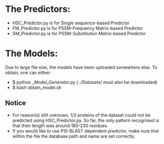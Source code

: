 # The Predictors:
* HSC_Predictor.py is for Single sequence-based Predictor
* FM_Predictor.py is for PSSM-Frequency Matrix-based Predictor
* SM_Predictor.py is for PSSM-Substitution Matrix-based Predictor

# The Models:
Due to large file size, the models have been uploaded somewhere else. To obtain, one can either:
* $ python *_Model_Generator.py (../Datasets/* must also be downloaded)
* $ bash obtain_model.sh


## Notice
* For reason(s) still unknown, 1/3 proteins of the dataset could not be predicted using HSC_Predictor.py. So far, the only pattern recognised is that their length was around 180-230 residues.
* If you would like to use PSI-BLAST dependent predictor, make sure that within the file the database path and name are set correctly.

